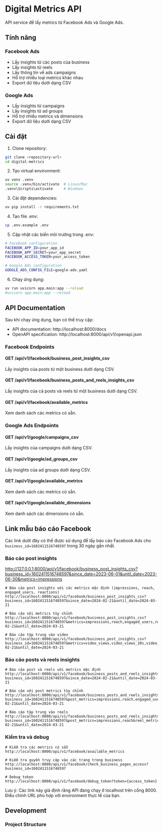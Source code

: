 # Digital Metrics API

API service để lấy metrics từ Facebook Ads và Google Ads.

## Tính năng

### Facebook Ads

- Lấy insights từ các posts của business
- Lấy insights từ reels
- Lấy thông tin về ads campaigns
- Hỗ trợ nhiều loại metrics khác nhau
- Export dữ liệu dưới dạng CSV

### Google Ads

- Lấy insights từ campaigns
- Lấy insights từ ad groups
- Hỗ trợ nhiều metrics và dimensions
- Export dữ liệu dưới dạng CSV

## Cài đặt

1. Clone repository:

```bash
git clone <repository-url>
cd digital-metrics
```

2. Tạo virtual environment:

```bash
uv venv .venv
source .venv/bin/activate  # Linux/Mac
.venv\Scripts\activate     # Windows
```

3. Cài đặt dependencies:

```bash
uv pip install -r requirements.txt
```

4. Tạo file .env:

```bash
cp .env.example .env
```

5. Cập nhật các biến môi trường trong .env:

```bash
# Facebook configuration
FACEBOOK_APP_ID=your_app_id
FACEBOOK_APP_SECRET=your_app_secret
FACEBOOK_ACCESS_TOKEN=your_access_token

# Google Ads configuration
GOOGLE_ADS_CONFIG_FILE=google-ads.yaml
```

6. Chạy ứng dụng:

```bash
uv run uvicorn app.main:app --reload
#uvicorn app.main:app --reload
```

## API Documentation

Sau khi chạy ứng dụng, bạn có thể truy cập:

- API documentation: http://localhost:8000/docs
- OpenAPI specification: http://localhost:8000/api/v1/openapi.json

### Facebook Endpoints

#### GET /api/v1/facebook/business_post_insights_csv

Lấy insights của posts từ một business dưới dạng CSV.

#### GET /api/v1/facebook/business_posts_and_reels_insights_csv

Lấy insights của cả posts và reels từ một business dưới dạng CSV.

#### GET /api/v1/facebook/available_metrics

Xem danh sách các metrics có sẵn.

### Google Ads Endpoints

#### GET /api/v1/google/campaigns_csv

Lấy insights của campaigns dưới dạng CSV.

#### GET /api/v1/google/ad_groups_csv

Lấy insights của ad groups dưới dạng CSV.

#### GET /api/v1/google/available_metrics

Xem danh sách các metrics có sẵn.

#### GET /api/v1/google/available_dimensions

Xem danh sách các dimensions có sẵn.

## Link mẫu báo cáo Facebook

Các link dưới đây có thể được sử dụng để lấy báo cáo Facebook Ads cho `business_id=1602411516748597` trong 30 ngày gần nhất.

### Báo cáo post insights

http://127.0.0.1:8000/api/v1/facebook/business_post_insights_csv?business_id=1602411516748597&since_date=2023-06-01&until_date=2023-06-30&metrics=impressions

```
# Báo cáo post insights với các metrics mặc định (impressions, reach, engaged_users, reactions)
http://localhost:8000/api/v1/facebook/business_post_insights_csv?business_id=1602411516748597&since_date=2024-02-21&until_date=2024-03-21

# Báo cáo với metrics tùy chỉnh
http://localhost:8000/api/v1/facebook/business_post_insights_csv?business_id=1602411516748597&metrics=impressions,reach,engaged_users,reactions,clicks,like,love,video_views&since_date=2024-02-21&until_date=2024-03-21

# Báo cáo tập trung vào video
http://localhost:8000/api/v1/facebook/business_post_insights_csv?business_id=1602411516748597&metrics=video_views,video_views_10s,video_avg_time_watched,video_length&since_date=2024-02-21&until_date=2024-03-21
```

### Báo cáo posts và reels insights

```
# Báo cáo post và reels với metrics mặc định
http://localhost:8000/api/v1/facebook/business_posts_and_reels_insights_csv?business_id=1602411516748597&since_date=2024-02-21&until_date=2024-03-21

# Báo cáo với post metrics tùy chỉnh
http://localhost:8000/api/v1/facebook/business_posts_and_reels_insights_csv?business_id=1602411516748597&post_metrics=impressions,reach,engaged_users,clicks&reel_metrics=impressions,reach,reactions&since_date=2024-02-21&until_date=2024-03-21

# Báo cáo tập trung vào reels
http://localhost:8000/api/v1/facebook/business_posts_and_reels_insights_csv?business_id=1602411516748597&post_metrics=impressions,reach&reel_metrics=reels_total_number_milliseconds,reels_total_comment_share,reactions,reach,impressions&since_date=2024-02-21&until_date=2024-03-21
```

### Kiểm tra và debug

```
# Kiểm tra các metrics có sẵn
http://localhost:8000/api/v1/facebook/available_metrics

# Kiểm tra quyền truy cập vào các trang trong business
http://localhost:8000/api/v1/facebook/check_business_pages_access?business_id=1602411516748597

# Debug token
http://localhost:8000/api/v1/facebook/debug_token?token={access_token}
```

Lưu ý: Các link này giả định rằng API đang chạy ở localhost trên cổng 8000. Điều chỉnh URL phù hợp với environment thực tế của bạn.

## Development

### Project Structure

```

```

